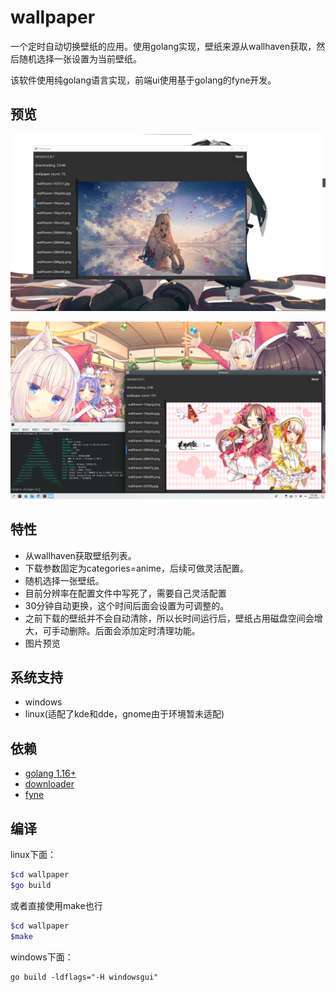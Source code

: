 # wallpaper

一个定时自动切换壁纸的应用。使用golang实现，壁纸来源从wallhaven获取，然后随机选择一张设置为当前壁纸。

该软件使用纯golang语言实现，前端ui使用基于golang的fyne开发。

## 预览
![window预览1](https://raw.githubusercontent.com/qiuzhiqian/wallpaper/master/doc/img/win10_1.png)

![linux kde预览1](https://raw.githubusercontent.com/qiuzhiqian/wallpaper/master/doc/img/linux_kde_1.png)

## 特性
- 从wallhaven获取壁纸列表。
- 下载参数固定为categories=anime，后续可做灵活配置。
- 随机选择一张壁纸。
- 目前分辨率在配置文件中写死了，需要自己灵活配置
- 30分钟自动更换，这个时间后面会设置为可调整的。
- 之前下载的壁纸并不会自动清除，所以长时间运行后，壁纸占用磁盘空间会增大，可手动删除。后面会添加定时清理功能。
- 图片预览

## 系统支持
- windows
- linux(适配了kde和dde，gnome由于环境暂未适配)

## 依赖
- [golang 1.16+](https://golang.google.cn/)
- [downloader](https://gitee.com/qiuzhiqian/downloader)
- [fyne](https://github.com/fyne-io/fyne)

## 编译
linux下面：
```bash
$cd wallpaper
$go build
```
或者直接使用make也行
```bash
$cd wallpaper
$make
```

windows下面：
```
go build -ldflags="-H windowsgui"
```